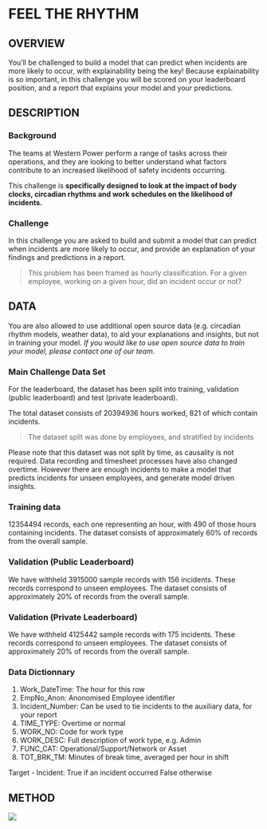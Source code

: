 # FEEL THE RHYTHM
## OVERVIEW
You’ll be challenged to build a model that can predict when incidents are more likely to occur, with explainability being the key!
Because explainability is so important, in this challenge you will be scored on your leaderboard position, and a report that explains your model and your predictions.

## DESCRIPTION
### Background
The teams at Western Power perform a range of tasks across their operations, and they are looking to better understand what factors contribute to an increased likelihood of safety incidents occurring.

This challenge is **specifically designed to look at the impact of body clocks, circadian rhythms and work schedules on the likelihood of incidents.**

### Challenge
In this challenge you are asked to build and submit a model that can predict when incidents are more likely to occur, and provide an explanation of your findings and predictions in a report.

> This problem has been framed as hourly classification. For a given employee, working on a given hour, did an incident occur or not?

## DATA
You are also allowed to use additional open source data (e.g. circadian rhythm models, weather data), to aid your explanations and insights, but not in training your model. *If you would like to use open source data to train your model, please contact one of our team.*

### Main Challenge Data Set
For the leaderboard, the dataset has been split into training, validation (public leaderboard) and test (private leaderboard).

The total dataset consists of 20394936 hours worked, 821 of which contain incidents.

> The dataset split was done by employees, and stratified by incidents

Please note that this dataset was not split by time, as causality is not required. Data recording and timesheet processes have also changed overtime. However there are enough incidents to make a model that predicts incidents for unseen employees, and generate model driven insights.

### Training data
12354494 records, each one representing an hour, with 490 of those hours containing incidents. The dataset consists of approximately 60% of records from the overall sample.

### Validation (Public Leaderboard)
We have withheld 3915000 sample records with 156 incidents. These records correspond to unseen employees. The dataset consists of approximately 20% of records from the overall sample.

### Validation (Private Leaderboard)
We have withheld 4125442 sample records with 175 incidents. These records correspond to unseen employees. The dataset consists of approximately 20% of records from the overall sample.

### Data Dictionnary
1. Work_DateTime: The hour for this row
2. EmpNo_Anon: Anonomised Employee identifier
3. Incident_Number: Can be used to tie incidents to the auxiliary data, for your report
4. TIME_TYPE: Overtime or normal
5. WORK_NO: Code for work type
6. WORK_DESC: Full description of work type, e.g. Admin
7. FUNC_CAT: Operational/Support/Network or Asset
8. TOT_BRK_TM: Minutes of break time, averaged per hour in shift

Target - Incident: True if an incident occurred False otherwise

## METHOD
![](https://imgur.com/tA6FTDz.png)